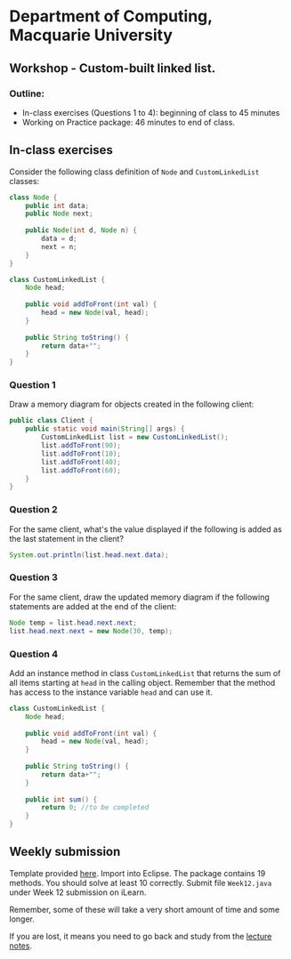 # Department of Computing, Macquarie University

## Workshop - Custom-built linked list.

### Outline:

- In-class exercises (Questions 1 to 4): beginning of class to 45 minutes
- Working on Practice package: 46 minutes to end of class.

## In-class exercises

Consider the following class definition of `Node` and `CustomLinkedList` classes:

```java
class Node {
	public int data;
	public Node next;
	
	public Node(int d, Node n) {
		data = d;
		next = n;
	}
}
```

```java
class CustomLinkedList {
	Node head;
	
	public void addToFront(int val) {
		head = new Node(val, head);
	}
	
	public String toString() {
		return data+"";
	}
}
```

### Question 1

Draw a memory diagram for objects created in the following client:

```java
public class Client {
	public static void main(String[] args) {
		CustomLinkedList list = new CustomLinkedList();
		list.addToFront(90);
		list.addToFront(10);
		list.addToFront(40);
		list.addToFront(60);
	}
}
```

### Question 2

For the same client, what's the value displayed if the following is added as the last statement in the client?

```java
System.out.println(list.head.next.data);
```

### Question 3

For the same client, draw the updated memory diagram if the following statements are added at the end of the client:

```java
Node temp = list.head.next.next;
list.head.next.next = new Node(30, temp);
```

### Question 4

Add an instance method in class `CustomLinkedList` that returns the sum of all items starting at `head` in the calling object. Remember that the method has access to the instance variable `head` and can use it.

```java
class CustomLinkedList {
	Node head;
	
	public void addToFront(int val) {
		head = new Node(val, head);
	}
	
	public String toString() {
		return data+"";
	}
	
	public int sum() {
		return 0; //to be completed
	}
}
```

## Weekly submission

Template provided [here](./codes/week12practicePackage.zip). Import into Eclipse. The package contains 19 methods.
You should solve at least 10 correctly. Submit file `Week12.java` under Week 12 submission on iLearn.

Remember, some of these will take a very short amount of time and some longer. 

If you are lost, it means you need to go back and study from the [lecture notes](https://software-technology.herokuapp.com/programming/recursive_lists.html).
